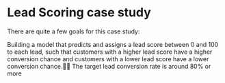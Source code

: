 # Lead Scoring case study
There are quite a few goals for this case study:

   Building a model that predicts and assigns a lead score between 0 and 100 to each lead, such that customers with a higher lead score have a higher conversion chance and customers with a lower lead score have a lower conversion chance. The target lead conversion rate is around 80% or more

